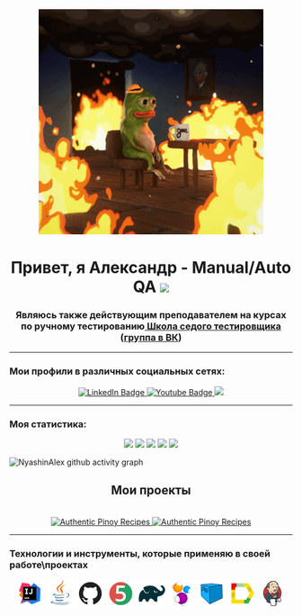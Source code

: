 <div id="header" align="center">
  <img src="this-is-fine-this-is-fine-dog.gif" width="400"/>
</div>
<h1 align="center">Привет, я Александр - Manual/Auto QA
<img src="https://github.com/blackcater/blackcater/raw/main/images/Hi.gif" height="32"/> </h1>
<h3 align="center">Являюсь также действующим преподавателем на курсах по ручному тестированию<a href="https://sedtest-school.ru/"> Школа седого тестировщика</a> (<a href="https://vk.com/zapiskisedogotestera">группа в ВК</a>)</h3>

---

### Мои профили в различных социальных сетях:
<div id="badges" align="center">
  <a href="https://www.linkedin.com/in/nyashin-alex/">
   <img src="https://img.shields.io/badge/LinkedIn-blue?style=for-the-badge&logo=linkedin&logoColor=white" alt="LinkedIn Badge"/>
  </a>
  <a href="https://t.me/nyashin_alex">
    <img src="https://img.shields.io/badge/Telegram-blue?style=for-the-badge&logo=telegram&logoColor=white" alt="Youtube Badge"/>
  </a>
  <a href="https://vk.com/alex_nyashin">
    <img src="https://img.shields.io/badge/vk-blue?logo=vk&style=for-the-badge"/>
  </a>
</div>

---
### Моя статистика:
<div id="stat" align="center">
	<img src="https://github-profile-summary-cards.vercel.app/api/cards/profile-details?username=NyashinAlex&theme=dracula"/>
	<img src="http://github-profile-summary-cards.vercel.app/api/cards/repos-per-language?username=NyashinAlex&theme=dracula"/>
	<img src="https://github-profile-summary-cards.vercel.app/api/cards/most-commit-language?username=NyashinAlex&theme=dracula"/>
	<img src="https://github-profile-summary-cards.vercel.app/api/cards/stats?username=NyashinAlex&theme=dracula"/>
	<img src="http://github-profile-summary-cards.vercel.app/api/cards/productive-time?username=NyashinAlex&theme=dracula&utcOffset=3"/>
</div>

![NyashinAlex github activity graph](https://github-readme-activity-graph.vercel.app/graph?username=NyashinAlex&theme=dracula)

<div align="center">
  <h2 align="center">Мои проекты </h2><br>
  <a href="https://github.com/NyashinAlex/Spoonacular_API_UI" target="_blank">
    <img src="https://github-readme-stats.vercel.app/api/pin/?username=NyashinAlex&theme=dracula&repo=Spoonacular_API_UI" height="150px" alt="Authentic Pinoy Recipes"/>
  </a>
  <a href="https://github.com/NyashinAlex/ZodiacProject" target="_blank">
    <img src="https://github-readme-stats.vercel.app/api/pin/?username=NyashinAlex&theme=dracula&repo=ZodiacProject" height="150px" alt="Authentic Pinoy Recipes"/>
  </a>
</div>

---
### Технологии и инструменты, которые применяю в своей работе\проектах

<p align="center">
<a href="https://www.jetbrains.com/idea/"><img src="resources/images/logo/Idea.svg" width="50" height="50"  alt="IDEA"/></a>
<a href="https://www.java.com/"><img src="resources/images/logo/Java.svg" width="50" height="50"  alt="Java"/></a>
<a href="https://github.com/"><img src="resources/images/logo/GitHub.svg" width="50" height="50"  alt="Github"/></a>
<a href="https://junit.org/junit5/"><img src="resources/images/logo/Junit5.svg" width="50" height="50"  alt="JUnit 5"/></a>
<a href="https://gradle.org/"><img src="resources/images/logo/Gradle.svg" width="50" height="50"  alt="Gradle"/></a>
<a href="https://selenide.org/"><img src="resources/images/logo/Selenide.svg" width="50" height="50"  alt="Selenide"/></a>
<a href="https://aerokube.com/selenoid/"><img src="resources/images/logo/Selenoid.svg" width="50" height="50"  alt="Selenoid"/></a>
<a href="https://github.com/allure-framework/allure2"><img src="resources/images/logo/Allure.svg" width="50" height="50"  alt="Allure"/></a>
<a href="https://www.jenkins.io/"><img src="resources/images/logo/Jenkins.svg" width="50" height="50"  alt="Jenkins"/></a>
</p>
